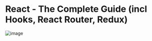 # React - The Complete Guide (incl Hooks, React Router, Redux)
![image](https://user-images.githubusercontent.com/109369193/187836960-1270de9d-cc0b-4bf1-8531-c77bd08f70bb.png)
